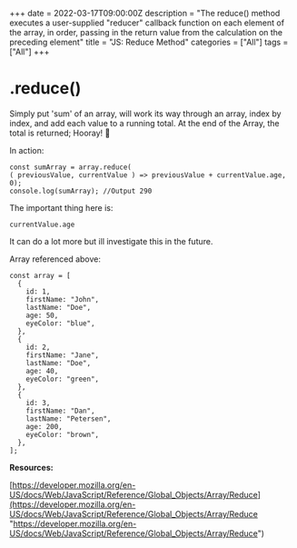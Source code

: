 +++
date = 2022-03-17T09:00:00Z
description = "The reduce() method executes a user-supplied \"reducer\" callback function on each element of the array, in order, passing in the return value from the calculation on the preceding element"
title = "JS: Reduce Method"
categories = ["All"]
tags = ["All"]
+++

# .reduce()

Simply put 'sum' of an array, will work its way through an array, index by index, and add each value to a running total. At the end of the Array, the total is returned; Hooray! 🥳

In action:

    const sumArray = array.reduce(
    ( previousValue, currentValue ) => previousValue + currentValue.age,
    0);
    console.log(sumArray); //Output 290

The important thing here is:

    currentValue.age

It can do a lot more but ill investigate this in the future.

Array referenced above:

    const array = [
      {
        id: 1,
        firstName: "John",
        lastName: "Doe",
        age: 50,
        eyeColor: "blue",
      },
      {
        id: 2,
        firstName: "Jane",
        lastName: "Doe",
        age: 40,
        eyeColor: "green",
      },
      {
        id: 3,
        firstName: "Dan",
        lastName: "Petersen",
        age: 200,
        eyeColor: "brown",
      },
    ];

**Resources:**

[https://developer.mozilla.org/en-US/docs/Web/JavaScript/Reference/Global_Objects/Array/Reduce](https://developer.mozilla.org/en-US/docs/Web/JavaScript/Reference/Global_Objects/Array/Reduce "https://developer.mozilla.org/en-US/docs/Web/JavaScript/Reference/Global_Objects/Array/Reduce")
